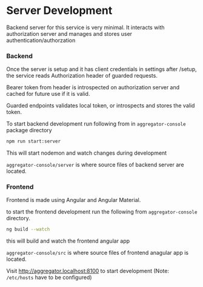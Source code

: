 # Server Development

Backend server for this service is very minimal. It interacts with authorization server and manages and stores user authentication/authorzation

### Backend

Once the server is setup and it has client credentials in settings after /setup, the service reads Authorization header of guarded requests.

Bearer token from header is introspected on authorization server and cached for future use if it is valid.

Guarded endpoints validates local token, or introspects and stores the valid token.

To start backend development run following from in `aggregator-console` package directory

```sh
npm run start:server
```

This will start nodemon and watch changes during development

`aggregator-console/server` is where source files of backend server are located.

### Frontend

Frontend is made using Angular and Angular Material.

to start the frontend development run the following from `aggregator-console` directory.

```sh
ng build --watch
```

this will build and watch the frontend angular app

`aggregator-console/src` is where source files of frontend anagular app is located.

Visit http://aggregator.localhost:8100 to start development (Note: `/etc/hosts` have to be configured)
